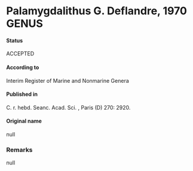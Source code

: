 Palamygdalithus G. Deflandre, 1970 GENUS
=======

#### Status
ACCEPTED

#### According to
Interim Register of Marine and Nonmarine Genera

#### Published in
C. r. hebd. Seanc. Acad. Sci. , Paris (D) 270: 2920.

#### Original name
null

### Remarks
null